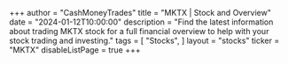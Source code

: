 +++
author = "CashMoneyTrades"
title = "MKTX | Stock and Overview"
date = "2024-01-12T10:00:00"
description = "Find the latest information about trading MKTX stock for a full financial overview to help with your stock trading and investing."
tags = [
   "Stocks",
]
layout = "stocks"
ticker = "MKTX"
disableListPage = true
+++
